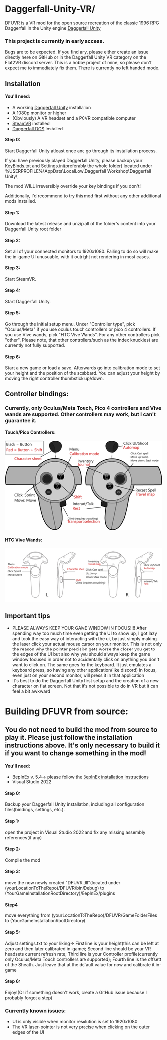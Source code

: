 # Daggerfall-Unity-VR/
 DFUVR is a VR mod for the open source recreation of the classic 1996 RPG Daggerfall in the Unity engine [Daggerfall Unity](https://github.com/Interkarma/daggerfall-unity)

### This project is currently in early access. 
Bugs are to be expected. If you find any, please either create an issue directly here on GitHub or in the Daggerfall Unity VR category on the Flat2VR discord server. This is a hobby project of mine, so please don't expect me to immediately fix them.
There is currently no left handed mode.

## Installation

#### You'll need:
- A working [Daggerfall Unity](https://github.com/Interkarma/daggerfall-unity) installation
- A 1080p monitor or higher
- (Obviously) A VR headset and a PCVR compatible computer
- [SteamVR](https://store.steampowered.com/app/250820/SteamVR/) installed
- [Daggerfall DOS](https://store.steampowered.com/app/1812390/The_Elder_Scrolls_II_Daggerfall/) installed


#### Step 0:
Start Daggerfall Unity atleast once and go through its installation process. 

If you have previously played Daggerfall Unity, please backup your KeyBinds.txt and Settings.ini(preferably the whole folder) located under 
%USERPROFILE%\AppData\LocalLow\Daggerfall Workshop\Daggerfall Unity\

The mod WILL irreversibly override your key bindings if you don't!

Additionally, I'd recommend to try this mod first without any other additional mods installed.

#### Step 1:
Download the latest release and unzip all of the folder's content into your Daggerfall Unity root folder

#### Step 2:
Set all of your connected monitors to 1920x1080. Failing to do so will make the in-game UI unusuable, with it outright not rendering in most cases.

#### Step 3:
Start SteamVR.

#### Step 4: 
Start Daggerfall Unity.

#### Step 5: 
Go through the initial setup menu. Under "Controller type", pick "Oculus/Meta" if you use oculus touch controllers or pico 4 controllers. If you use Vive wands, pick "HTC Vive Wands". For any other controllers pick "other". Please note, that other controllers/such as the index knuckles) are currently not fully supported.

#### Step 6:
Start a new game or load a save. Afterwards go into calibration mode to set your height and the position of the scabbard. You can adjust your height by moving the right controller thumbstick up/down.

## Controller bindings:
### Currently, only Oculus/Meta Touch, Pico 4 controllers and Vive wands are supported. Other controllers may work, but I can't guarantee it.
#### Touch/Pico Controllers:
![Oculus Touch bindings](https://github.com/LokiusV/Daggerfall-Unity-VR/blob/main/docs/TouchControllers_DFUVR_Bindings_fin.webp?raw=true)
#### HTC Vive Wands:
![HTC Vive wand bindings](https://github.com/LokiusV/Daggerfall-Unity-VR/blob/main/docs/Wands_DFUVR_bindings.webp?raw=true)

## Important tips
- PLEASE ALWAYS KEEP YOUR GAME WINDOW IN FOCUS!!!!
After spending way too much time even getting the UI to show up, I got lazy and took the easy way of interacting with the ui, by just simply making the laser click your actual mouse cursor on your monitor. This is not only the reason why the pointer precision gets worse the closer you get to the edges of the UI but also why you should always keep the game window focused in order not to accidentally click on anything you don't want to click on.
The same goes for the keyboard. It just emulates a keyboard press, so having any other application(like discord) in focus, even just on your second monitor, will press it in that application
- It's best to do the Daggerfall Unity first setup and the creation of a new character on flat screen. Not that it's not possible to do in VR but it can feel a bit awkward


# Building DFUVR from source:
## You do not need to build the mod from source to play it. Please just follow the installation instructions above. It's only necessary to build it if you want to change something in the mod!

#### You'll need:
- BepInEx v. 5.4-> please follow the [BepInEx installation instructions](https://docs.bepinex.dev/articles/user_guide/installation/index.html)
- Visual Studio 2022

#### Step 0:

Backup your Daggerfall Unity installation, including all configuration files(bindings, settings, etc.).

#### Step 1:
open the project in Visual Studio 2022 and fix any missing assembly references(if any)

#### Step 2:
Compile the mod

#### Step 3:
move the now newly created "DFUVR.dll"(located under (yourLocationToTheRepo)/DFUVR/bin/Debug) to (YourGameInstallationRootDirectory)/BepInEx/plugins

#### Step4
move everything from (yourLocationToTheRepo)/DFUVR/GameFolderFiles to (YourGameInstallationRootDirectory)

#### Step 5:
Adjust settings.txt to your liking-> First line is your height(this can be left at zero and then later calibrated in-game); Second line should be your VR headsets current refresh rate; Third line is your Controller profile(currently only Oculus/Meta Touch controllers are supported); Fourth line is the offsett of the Sheath. Just leave that at the default value for now and calibrate it in-game

#### Step 6:
Enjoy!(Or if something doesn't work, create a GitHub issue because I probably forgot a step)

### Currently known issues:
 - UI is only visible when monitor resolution is set to 1920x1080
 - The VR laser-pointer is not very precise when clicking on the outer edges of the UI

